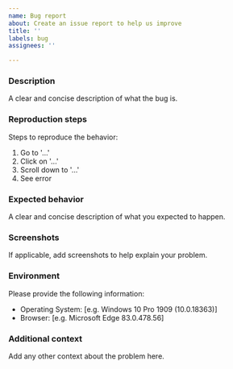```yaml
---
name: Bug report
about: Create an issue report to help us improve
title: ''
labels: bug
assignees: ''

---
```


### Description
A clear and concise description of what the bug is.

### Reproduction steps
Steps to reproduce the behavior:
1. Go to '...'
2. Click on '...'
3. Scroll down to '...'
4. See error

### Expected behavior
A clear and concise description of what you expected to happen.

### Screenshots
If applicable, add screenshots to help explain your problem.

### Environment
Please provide the following information:
 - Operating System: [e.g. Windows 10 Pro 1909 (10.0.18363)]
 - Browser: [e.g. Microsoft Edge 83.0.478.56]

### Additional context
Add any other context about the problem here.
